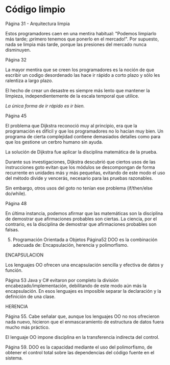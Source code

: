 

# Código limpio

Página 31 - Arquitectura limpia

Estos programadores caen en una mentira habitual: "Podemos limpiarlo más tarde; ¡primero tenemos que ponerlo en el mercado!". Por supuesto, nada se limpia más tarde, porque las presiones del mercado nunca disminuyen.

Página 32

La mayor mentira que se creen los programadores es la noción de que escribir un codigo desordenado las hace ir rápido a corto plazo y sólo les ralentiza a largo plazo.

El hecho de crear un desastre es siempre más lento que mantener la limpieza, independientemente de la escala temporal que utilice.

_La única forma de ir rápido es ir bien._

Página 45

El problema que Dijkstra reconoció muy al principio, era que la programación es difícil y que los programadores no lo hacían muy bien. Un programa de cierta complejidad contiene demasiados detalles como para que los gestione un cerbro humano sin ayuda.

La solución de Dijkstra fue aplicar la disciplina matemática de la prueba.

Durante sus investigaciones, Dijkstra descubrió que ciertos usos de las instrucciones goto evitan que los módulos se descompongan de forma recurrente en unidades más y más pequeñas, evitando de este modo el uso del método divide y vencerás, necesario para las pruebas razonables.

Sin embargo, otros usos del goto no tenían ese problema (if/then/else do/while).

Página 48

En última instancia, podemos afirmar que las matemáticas son la disciplina de demostrar que afirmaciones probables son ciertas. La ciencia, por el contrario, es la disciplina de demostrar que afirmaciones probables son falsas.

5. Programación Orientada a Objetos
Página52
DOO es la combinación adecuada de: Encapsulación, herencia y polimorfismo. 

ENCAPSULACION

Los lenguajes OO ofrecen una encapsulación sencilla y efectiva de datos y función.

Página 53
Java y C# evitaron por completo la división encabezado/implementación, debilitando de este modo aún más la encapsulación. En esos lenguajes es imposible separar la declaración y la definición de una clase.

HERENCIA

Página 55. Cabe señalar que, aunque los lenguajes OO no nos ofrecieron nada nuevo, hicieron que el enmascaramiento de estructura de datos fuera mucho más práctico.

El lenguaje OO impone disciplina en la transferencia indirecta del control.

Página 59. DOO es la capacidad mediante el uso del polimorfismo, de obtener el control total sobre las dependencias del código fuente en el sistema.

